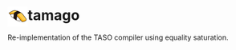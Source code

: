 # tamago <img src="eggsushi.png" alt="egg sushi" height="40" align="left"/>
Re-implementation of the TASO compiler using equality saturation. 
